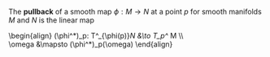 The **pullback** of a smooth map $\phi: M \to N$ at a point $p$ for smooth manifolds $M$ and $N$ is the linear map

\begin{align}
(\phi^\*)\_p: T^\_{\phi(p)}*N &\to T\_p^* M \\\\\
\omega &\mapsto (\phi^*)_p(\omega)
\end{align}